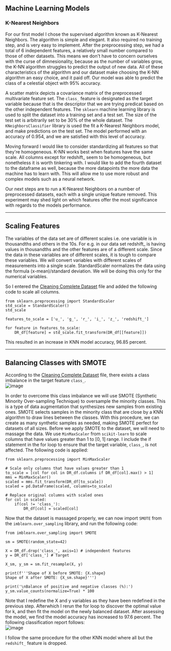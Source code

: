 ## Machine Learning Models

### K-Nearest Neighbors  
For our first model I chose the supervised algorithm known as K-Nearest Neighbors. The algorithm is simple and elegant. It also required no training step, and is very easy to implement. After the preprocessing step, we had a total of 6 independent features, a relatively small number compared to those of other datasets. This means we don't have to concern ourselves with the curse of dimnesionality, because as the number of variables grow, the K-NN algorithm struggles to predict the output of new data. All of these characteristics of the algorithm and our dataset make choosing the K-NN algorithm an easy choice, and it paid off. Our model was able to predict the class of a celestial object with 95% accuracy.

A scatter matrix depicts a covariance matrix of the preprocessed multivariate feature set. The `class_` feature is designated as the target variable because that is the descriptor that we are trying predicat based on the other independent features. The `sklearn` machine learning library is used to split the dataset into a training set and a test set. The size of the test set is arbitrarily set to be 30% of the whole dataset. The `KNeighborsClassifier` library is used the fit a K-Nearest Neighbors model, and make predictions on the test set. The model performed with an accuracy of 0.954, and we are satisfied with this level of accuracy.

Moving forward I would like to consider standardizing all features so that they're homogeneous. K-NN works best when features have the same scale. All columns except for redshift_ seem to be homogeneous, but nonetheless it is worth tinkering with. I would like to add the fourth dataset to the dataframe as well, because the more datapoints the more data the machine has to learn with. This will allow me to use more robust and complex models such as a neural network.

Our next steps are to run a K-Nearest Neighbors on a number of preprocessed datasets, each with a single unique feature removed. This experiment may shed light on which features offer the most significance with regards to the models performance. 

---
## Scaling Features
The variables of the data set are of different scales i.e. one variable is in thousandths and others in the 10s. For e.g. in our data set redshift_ is having values in thousandths and the other features are of a different scale. Since the data in these variables are of different scales, it is tough to compare these variables. We will convert variables with different scales of measurements into a single scale. StandardScaler normalizes the data using the formula (x-mean)/standard deviation. We will be doing this only for the numerical variables.  

So I entered the [Cleaning Complete Dataset](https://github.com/NASAResearchProject/NASA_Project/blob/Amir-branch/ETL/Cleaning%20Complete%20Dataset.ipynb) file and added the following code to scale all columns.  
```
from sklearn.preprocessing import StandardScaler
std_scale = StandardScaler()
std_scale

features_to_scale = ['u_', 'g_', 'r_', 'i_', 'z_', 'redshift_']

for feature in features_to_scale:
    DR_df[feature] = std_scale.fit_transform(DR_df[[feature]])
```  
This resulted in an increase in KNN model accuracy, 96.85 percent.

---

## Balancing Classes with SMOTE  
According to the [Cleaning Complete Dataset](https://github.com/NASAResearchProject/NASA_Project/blob/Amir-branch/ETL/Cleaning%20Complete%20Dataset.ipynb) file, there exists a class imbalance in the target feature `class_`.  
![image](https://user-images.githubusercontent.com/68082808/103785920-c382f780-5009-11eb-81d4-5067d57fe778.png)  

In order to overcome this class imbalance we will use SMOTE (Synthetic Minority Over-sampling Technique) to oversample the minority classes. This is a type of data augmentation that synthesizes new samples from existing ones. SMOTE selects samples in the minority class that are close by a KNN algorithm to draw lines between the classes. With this procedure, we can create as many synthetic samples as needed, making SMOTE perfect for datasets of all sizes. Before we apply SMOTE to the dataset, we will need to massage the data. We use `MinMaxScaler` from `scikit-learn` to scale columns that have values greater than 1 to [0, 1] range. I include the if statement in the for loop to ensure that the target variable, `class_`, is not affected. The following code is applied:  
```
from sklearn.preprocessing import MinMaxScaler

# Scale only columns that have values greater than 1
to_scale = [col for col in DR_df.columns if DR_df[col].max() > 1]
mms = MinMaxScaler()
scaled = mms.fit_transform(DR_df[to_scale])
scaled = pd.DataFrame(scaled, columns=to_scale)

# Replace original columns with scaled ones
for col in scaled:
    if(col != 'class_'):
        DR_df[col] = scaled[col]
```  
Now that the dataset is massaged properly, we can now import `SMOTE` from the `imblearn.over_sampling` library, and run the following code:  
```
from imblearn.over_sampling import SMOTE 

sm = SMOTE(random_state=42)

X = DR_df.drop('class_', axis=1) # independent features
y = DR_df['class_'] # Target

X_sm, y_sm = sm.fit_resample(X, y)

print(f'''Shape of X before SMOTE: {X.shape}
Shape of X after SMOTE: {X_sm.shape}''')

print('\nBalance of positive and negative classes (%):')
y_sm.value_counts(normalize=True) * 100
```
Note that I redefine the X and y variables as they have been redefined in the previous step. Afterwhich I rerun the for loop to discover the optimal value for k, and then fit the model on the newly balanced dataset. After assessing the model, we find the model accuracy has increased to 97.6 percent. The following classification report follows:  
![image](https://user-images.githubusercontent.com/68082808/103791844-f2509c00-5010-11eb-9859-08ddabf9b555.png)

I follow the same procedure for the other KNN model where all but the `redshift_` feature is dropped.
